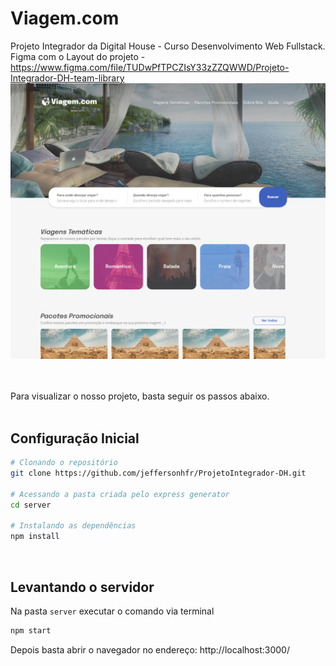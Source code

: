 # Viagem.com

Projeto Integrador da Digital House - Curso Desenvolvimento Web Fullstack.<br>
Figma com o Layout do projeto - https://www.figma.com/file/TUDwPfTPCZIsY33zZZQWWD/Projeto-Integrador-DH-team-library
![Imagem do Projeto - Viagem.com](https://raw.githubusercontent.com/jeffersonhfr/ProjetoIntegrador-DH/main/server/public/assets/img/thumb_projeto.jpg)

<br><br>
Para visualizar o nosso projeto, basta seguir os passos abaixo.<br>
<br>

## Configuração Inicial

```sh
# Clonando o repositório
git clone https://github.com/jeffersonhfr/ProjetoIntegrador-DH.git

# Acessando a pasta criada pelo express generator
cd server

# Instalando as dependências
npm install
```

<br>

## Levantando o servidor

Na pasta `server` executar o comando via terminal <br>

```sh
npm start
```

Depois basta abrir o navegador no endereço:
http://localhost:3000/
